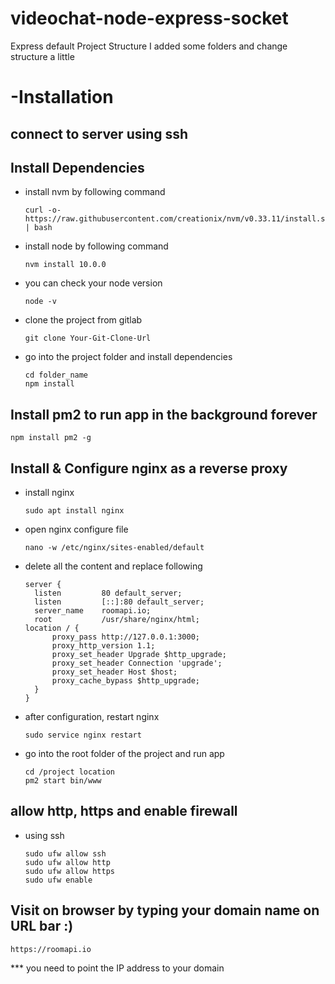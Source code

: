 # videochat-node-express-socket
Express default Project Structure
I added some folders and change structure a little

# -Installation
## connect to server using ssh
## Install Dependencies
- install nvm by following command
  ```
  curl -o- https://raw.githubusercontent.com/creationix/nvm/v0.33.11/install.sh | bash
  ```
- install node by following command
  ```
  nvm install 10.0.0
  ```
- you can check your node version
  ```
  node -v
  ```
- clone the project from gitlab
  ```
  git clone Your-Git-Clone-Url
  ```
- go into the project folder and install dependencies
  ```
  cd folder_name
  npm install
  ```
## Install pm2 to run app in the background forever
  ```
  npm install pm2 -g
  ```

## Install & Configure nginx as a reverse proxy
- install nginx
  ```
  sudo apt install nginx
  ```
- open nginx configure file 
  ```
  nano -w /etc/nginx/sites-enabled/default
  ```
- delete all the content and replace following
  ```
  server {
    listen         80 default_server;
    listen         [::]:80 default_server;
    server_name    roomapi.io;
    root           /usr/share/nginx/html;
  location / {
        proxy_pass http://127.0.0.1:3000;
        proxy_http_version 1.1;
        proxy_set_header Upgrade $http_upgrade;
        proxy_set_header Connection 'upgrade';
        proxy_set_header Host $host;
        proxy_cache_bypass $http_upgrade;
    }
  }
  ```
- after configuration, restart nginx
  ```
  sudo service nginx restart
  ```
- go into the root folder of the project and run app
  ```
  cd /project location
  pm2 start bin/www
  ```
## allow http, https and enable firewall
- using ssh
  ```
  sudo ufw allow ssh
  sudo ufw allow http
  sudo ufw allow https
  sudo ufw enable
  ```

## Visit on browser by typing your domain name on URL bar :)
  ```
  https://roomapi.io
  ```

*** you need to point the IP address to your domain